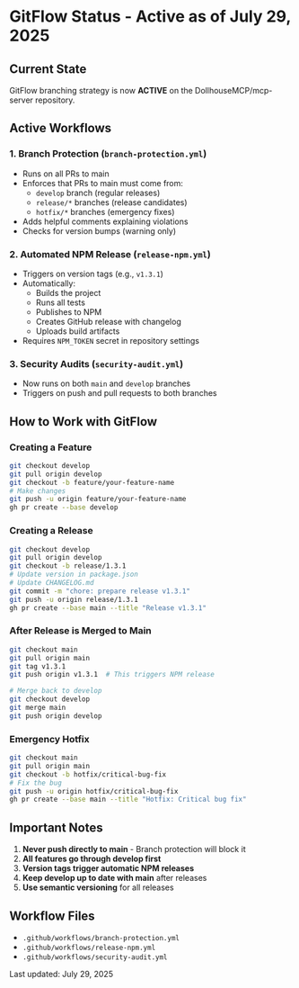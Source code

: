 # GitFlow Status - Active as of July 29, 2025

## Current State
GitFlow branching strategy is now **ACTIVE** on the DollhouseMCP/mcp-server repository.

## Active Workflows

### 1. Branch Protection (`branch-protection.yml`)
- Runs on all PRs to main
- Enforces that PRs to main must come from:
  - `develop` branch (regular releases)
  - `release/*` branches (release candidates)
  - `hotfix/*` branches (emergency fixes)
- Adds helpful comments explaining violations
- Checks for version bumps (warning only)

### 2. Automated NPM Release (`release-npm.yml`)
- Triggers on version tags (e.g., `v1.3.1`)
- Automatically:
  - Builds the project
  - Runs all tests
  - Publishes to NPM
  - Creates GitHub release with changelog
  - Uploads build artifacts
- Requires `NPM_TOKEN` secret in repository settings

### 3. Security Audits (`security-audit.yml`)
- Now runs on both `main` and `develop` branches
- Triggers on push and pull requests to both branches

## How to Work with GitFlow

### Creating a Feature
```bash
git checkout develop
git pull origin develop
git checkout -b feature/your-feature-name
# Make changes
git push -u origin feature/your-feature-name
gh pr create --base develop
```

### Creating a Release
```bash
git checkout develop
git pull origin develop
git checkout -b release/1.3.1
# Update version in package.json
# Update CHANGELOG.md
git commit -m "chore: prepare release v1.3.1"
git push -u origin release/1.3.1
gh pr create --base main --title "Release v1.3.1"
```

### After Release is Merged to Main
```bash
git checkout main
git pull origin main
git tag v1.3.1
git push origin v1.3.1  # This triggers NPM release

# Merge back to develop
git checkout develop
git merge main
git push origin develop
```

### Emergency Hotfix
```bash
git checkout main
git pull origin main
git checkout -b hotfix/critical-bug-fix
# Fix the bug
git push -u origin hotfix/critical-bug-fix
gh pr create --base main --title "Hotfix: Critical bug fix"
```

## Important Notes

1. **Never push directly to main** - Branch protection will block it
2. **All features go through develop first**
3. **Version tags trigger automatic NPM releases**
4. **Keep develop up to date with main** after releases
5. **Use semantic versioning** for all releases

## Workflow Files
- `.github/workflows/branch-protection.yml`
- `.github/workflows/release-npm.yml`
- `.github/workflows/security-audit.yml`

Last updated: July 29, 2025